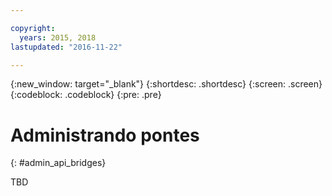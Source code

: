 ```yaml
---

copyright:
  years: 2015, 2018
lastupdated: "2016-11-22"

---
```


{:new_window: target="_blank"}
{:shortdesc: .shortdesc}
{:screen: .screen}
{:codeblock: .codeblock}
{:pre: .pre}

# Administrando pontes
{: #admin_api_bridges}

TBD

<!-- begin STAGING ONLY -->

<!-- end STAGING ONLY -->

<!-- non-china -->



